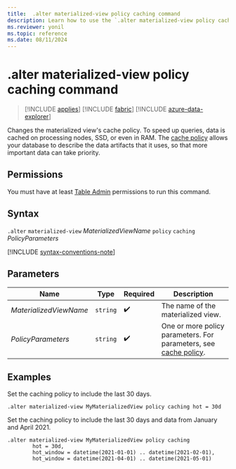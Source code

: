 ```yaml
---
title:  .alter materialized-view policy caching command
description: Learn how to use the `.alter materialized-view policy caching` command to change the materialized view's cache policy.
ms.reviewer: yonil
ms.topic: reference
ms.date: 08/11/2024
---
```

# .alter materialized-view policy caching command

> [!INCLUDE [applies](../includes/applies-to-version/applies.md)] [!INCLUDE [fabric](../includes/applies-to-version/fabric.md)] [!INCLUDE [azure-data-explorer](../includes/applies-to-version/azure-data-explorer.md)]

Changes the materialized view's cache policy. To speed up queries, data is cached on processing nodes, SSD, or even in RAM. The [cache policy](cache-policy.md) allows your database to describe the data artifacts that it uses, so that more important data can take priority.

## Permissions

You must have at least [Table Admin](../access-control/role-based-access-control.md) permissions to run this command.

## Syntax

`.alter` `materialized-view` *MaterializedViewName* `policy` `caching` *PolicyParameters*

[!INCLUDE [syntax-conventions-note](../includes/syntax-conventions-note.md)]

## Parameters

|Name|Type|Required|Description|
|--|--|--|--|
|*MaterializedViewName*| `string` | :heavy_check_mark:| The name of the materialized view.|
|*PolicyParameters*| `string` | :heavy_check_mark:|One or more policy parameters. For parameters, see [cache policy](cache-policy.md).|

## Examples

Set the caching policy to include the last 30 days.

```kusto
.alter materialized-view MyMaterializedView policy caching hot = 30d
```

Set the caching policy to include the last 30 days and data from January and April 2021.

```kusto
.alter materialized-view MyMaterializedView policy caching 
        hot = 30d,
        hot_window = datetime(2021-01-01) .. datetime(2021-02-01),
        hot_window = datetime(2021-04-01) .. datetime(2021-05-01)
```
